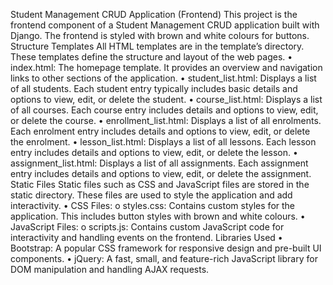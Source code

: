Student Management CRUD Application (Frontend)
This project is the frontend component of a Student Management CRUD application built with Django. The frontend is styled with brown and white colours for buttons.
Structure
Templates
All HTML templates are in the template’s directory. These templates define the structure and layout of the web pages.
•	index.html: The homepage template. It provides an overview and navigation links to other sections of the application.
•	student_list.html: Displays a list of all students. Each student entry typically includes basic details and options to view, edit, or delete the student.
•	course_list.html: Displays a list of all courses. Each course entry includes details and options to view, edit, or delete the course.
•	enrollment_list.html: Displays a list of all enrolments. Each enrolment entry includes details and options to view, edit, or delete the enrolment.
•	lesson_list.html: Displays a list of all lessons. Each lesson entry includes details and options to view, edit, or delete the lesson.
•	assignment_list.html: Displays a list of all assignments. Each assignment entry includes details and options to view, edit, or delete the assignment.
Static Files
Static files such as CSS and JavaScript files are stored in the static directory. These files are used to style the application and add interactivity.
•	CSS Files:
o	styles.css: Contains custom styles for the application. This includes button styles with brown and white colours.
•	JavaScript Files:
o	scripts.js: Contains custom JavaScript code for interactivity and handling events on the frontend.
Libraries Used
•	Bootstrap: A popular CSS framework for responsive design and pre-built UI components.
•	jQuery: A fast, small, and feature-rich JavaScript library for DOM manipulation and handling AJAX requests.

